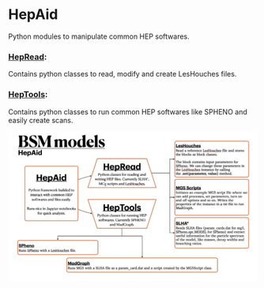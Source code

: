 # HepAid
Python modules to manipulate common HEP softwares.

### [HepRead](Projects/HepAid/HepRead.py):
Contains python classes to read, modify and create LesHouches files.

### [HepTools](Projects/HepAid/HepTools.py): 
Contains python classes to run common HEP softwares like SPHENO and easily create scans.

![HepAid-Diagram](Files/HepAid-diagram.png)